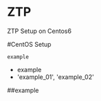 # ZTP
ZTP Setup on Centos6

#CentOS Setup

```example```

* example
* 'example_01', 'example_02'

##example
